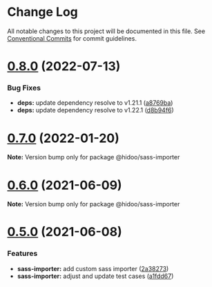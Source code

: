 # Change Log

All notable changes to this project will be documented in this file.
See [Conventional Commits](https://conventionalcommits.org) for commit guidelines.

# [0.8.0](https://github.com/hidoo/unit-sass/compare/v0.7.0...v0.8.0) (2022-07-13)


### Bug Fixes

* **deps:** update dependency resolve to v1.21.1 ([a8769ba](https://github.com/hidoo/unit-sass/commit/a8769ba8f4cd2691347ede409307826e7f2a27f9))
* **deps:** update dependency resolve to v1.22.1 ([d8b94f6](https://github.com/hidoo/unit-sass/commit/d8b94f68acb41c18aff1630feef94f748443d3cb))





# [0.7.0](https://github.com/hidoo/unit-sass/compare/v0.6.0...v0.7.0) (2022-01-20)

**Note:** Version bump only for package @hidoo/sass-importer





# [0.6.0](https://github.com/hidoo/unit-sass/compare/v0.5.0...v0.6.0) (2021-06-09)

**Note:** Version bump only for package @hidoo/sass-importer





# [0.5.0](https://github.com/hidoo/unit-sass/compare/v0.4.4...v0.5.0) (2021-06-08)


### Features

* **sass-importer:** add custom sass importer ([2a38273](https://github.com/hidoo/unit-sass/commit/2a38273504483fdcc588eae116cdbeb009dbf27d))
* **sass-importer:** adjust and update test cases ([a1fdd67](https://github.com/hidoo/unit-sass/commit/a1fdd67fb6133df96cc12cb14fbae173a4c44106))
